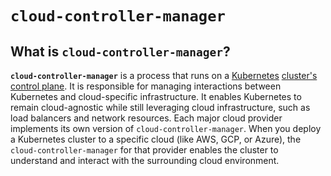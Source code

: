 
# `cloud-controller-manager`

## What is `cloud-controller-manager`?

**`cloud-controller-manager`** is a process that runs on a [Kubernetes](../what-is-kubernetes) [cluster's](../clusters)
[control plane](../control-plane).
It is responsible for managing interactions between Kubernetes and cloud-specific infrastructure.
It enables Kubernetes to remain cloud-agnostic while still leveraging cloud infrastructure, such as load balancers and
network resources.
Each major cloud provider implements its own version of `cloud-controller-manager`.
When you deploy a Kubernetes cluster to a specific cloud (like AWS, GCP, or Azure), the `cloud-controller-manager` for
that provider enables the cluster to understand and interact with the surrounding cloud environment.
